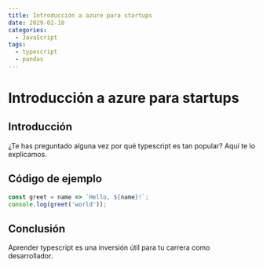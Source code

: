 ```yaml
---
title: Introducción a azure para startups
date: 2029-02-18
categories:
  - JavaScript
tags:
  - typescript
  - pandas
---
```


# Introducción a azure para startups

## Introducción

¿Te has preguntado alguna vez por qué typescript es tan popular? Aquí te lo explicamos.

## Código de ejemplo

```javascript
const greet = name => `Hello, ${name}!`;
console.log(greet('world'));
```

## Conclusión

Aprender typescript es una inversión útil para tu carrera como desarrollador.